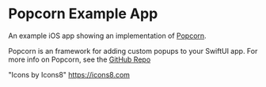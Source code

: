 #  Popcorn Example App

An example iOS app showing an implementation of [Popcorn](https://github.com/downtownjakebrown/Popcorn). 

Popcorn is an framework for adding custom popups to your SwiftUI app. For more info on Popcorn, see the [GitHub Repo](https://github.com/downtownjakebrown/Popcorn)

"Icons by Icons8" https://icons8.com
